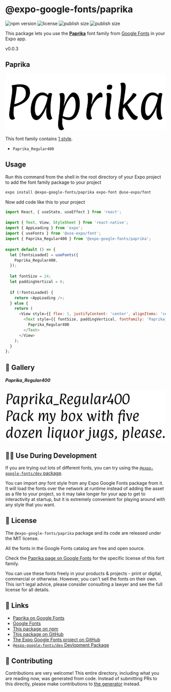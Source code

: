 # @expo-google-fonts/paprika

![npm version](https://flat.badgen.net/npm/v/@expo-google-fonts/paprika)
![license](https://flat.badgen.net/github/license/expo/google-fonts)
![publish size](https://flat.badgen.net/packagephobia/install/@expo-google-fonts/paprika)
![publish size](https://flat.badgen.net/packagephobia/publish/@expo-google-fonts/paprika)

This package lets you use the [**Paprika**](https://fonts.google.com/specimen/Paprika) font family from [Google Fonts](https://fonts.google.com/) in your Expo app.

v0.0.3

## Paprika

![Paprika](./font-family.png)

This font family contains [1 style](#-gallery).

- `Paprika_Regular400`

## Usage

Run this command from the shell in the root directory of your Expo project to add the font family package to your project
```sh
expo install @expo-google-fonts/paprika expo-font @use-expo/font
```

Now add code like this to your project
```js
import React, { useState, useEffect } from 'react';

import { Text, View, StyleSheet } from 'react-native';
import { AppLoading } from 'expo';
import { useFonts } from '@use-expo/font';
import { Paprika_Regular400 } from '@expo-google-fonts/paprika';

export default () => {
  let [fontsLoaded] = useFonts({
    Paprika_Regular400,
  });

  let fontSize = 24;
  let paddingVertical = 6;

  if (!fontsLoaded) {
    return <AppLoading />;
  } else {
    return (
      <View style={{ flex: 1, justifyContent: 'center', alignItems: 'center' }}>
        <Text style={{ fontSize, paddingVertical, fontFamily: 'Paprika_Regular400' }}>
          Paprika_Regular400
        </Text>
      </View>
    );
  }
};

```

## 🔡 Gallery

##### Paprika_Regular400
![Paprika_Regular400](./3611025b91e6a3a1daf2e78541775555d832ba6b4f010ae8b4553d5d5be2bac6.ttf.png)


## 👩‍💻 Use During Development

If you are trying out lots of different fonts, you can try using the [`@expo-google-fonts/dev` package](https://github.com/expo/google-fonts/tree/master/font-packages/dev#readme).

You can import *any* font style from any Expo Google Fonts package from it. It will load the fonts
over the network at runtime instead of adding the asset as a file to your project, so it may take longer
for your app to get to interactivity at startup, but it is extremely convenient
for playing around with any style that you want.

## 📖 License

The `@expo-google-fonts/paprika` package and its code are released under the MIT license.

All the fonts in the Google Fonts catalog are free and open source.

Check the [Paprika page on Google Fonts](https://fonts.google.com/specimen/Paprika) for the specific license of this font family.

You can use these fonts freely in your products & projects - print or digital, commercial or otherwise. However, you can't sell the fonts on their own. This isn't legal advice, please consider consulting a lawyer and see the full license for all details.

## 🔗 Links

- [Paprika on Google Fonts](https://fonts.google.com/specimen/Paprika)
- [Google Fonts](https://fonts.google.com/)
- [This package on npm](https://www.npmjs.com/package/@expo-google-fonts/paprika)
- [This package on GitHub](https://github.com/expo/google-fonts/tree/master/font-packages/paprika)
- [The Expo Google Fonts project on GitHub](https://github.com/expo/google-fonts)
- [`@expo-google-fonts/dev` Devlopment Package](https://github.com/expo/google-fonts/tree/master/font-packages/dev)


## 🤝 Contributing

Contributions are very welcome! This entire directory, including what you are reading now, was generated from code. Instead of submitting PRs to this directly, please make contributions to [the generator](https://github.com/expo/google-fonts/tree/master/packages/generator) instead.
